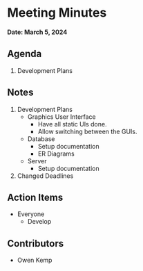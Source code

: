 # Meeting Minutes
**Date: March 5, 2024**

## Agenda
  1. Development Plans

## Notes
1. Development Plans
   - Graphics User Interface
     - Have all static UIs done.
     - Allow switching between the GUIs.
   - Database
     - Setup documentation
     - ER Diagrams
   - Server
     - Setup documentation
2. Changed Deadlines

## Action Items
* Everyone
  * Develop

## Contributors
* Owen Kemp
